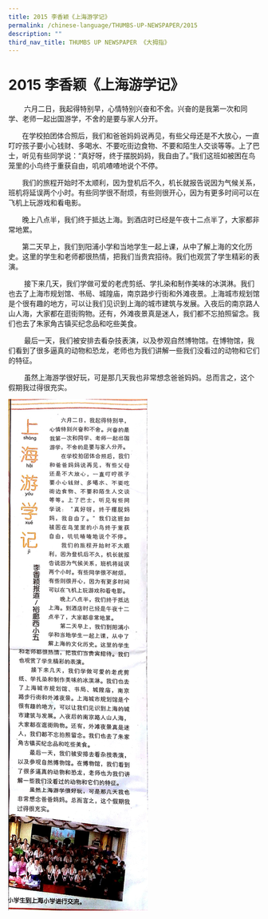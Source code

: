 ```yaml
---
title: 2015 李香颖《上海游学记》
permalink: /chinese-language/THUMBS-UP-NEWSPAPER/2015
description: ""
third_nav_title: THUMBS UP NEWSPAPER 《大拇指》
---
```

2015 李香颖《上海游学记》
===============


        六月二日，我起得特别早，心情特别兴奋和不舍。兴奋的是我第一次和同学、老师一起出国游学，不舍的是要与家人分开。

  

       在学校拍团体合照后，我们和爸爸妈妈说再见，有些父母还是不大放心，一直叮咛孩子要小心钱财、多喝水、不要吃街边食物、不要和陌生人交谈等等。上了巴士，听见有些同学说：“真好呀，终于摆脱妈妈，我自由了。”我们这班如被困在鸟笼里的小鸟终于重获自由，叽叽喳喳地说个不停。

  

       我们的旅程开始时不太顺利，因为登机后不久，机长就报告说因为气候关系，班机将延误两个小时。有些同学很不耐烦，有些则很开心，因为有更多时间可以在飞机上玩游戏和看电影。

  

       晚上八点半，我们终于抵达上海。到酒店时已经是午夜十二点半了，大家都非常地累。

  

       第二天早上，我们到阳浦小学和当地学生一起上课，从中了解上海的文化历史。这里的学生和老师都很热情，把我们当贵宾招待。我们也观赏了学生精彩的表演。

  

        接下来几天，我们学做可爱的老虎剪纸、学扎染和制作美味的冰淇淋。我们也去了上海市规划馆、书局、城隍庙，南京路步行街和外滩夜景。上海城市规划馆是个很有趣的地方，可以让我们见识到上海的城市建筑与发展。入夜后的南京路人山人海，大家都在逛街购物。还有，外滩夜景真是迷人，我们都不忘拍照留念。我们也去了朱家角古镇买纪念品和吃些美食。

  

        最后一天，我们被安排去看杂技表演，以及参观自然博物馆。在博物馆，我们看到了很多逼真的动物和恐龙，老师也为我们讲解一些我们没看过的动物和它们的特征。

  

        虽然上海游学很好玩，可是那几天我也非常想念爸爸妈妈。总而言之，这个假期我过得很充实。
				
				
![](/images/JWPS%20LEARNING%20EXPERIENCE/Mother%20Tongue/Chinese%20Language/Thumbs%20Up%20Newspaper/20.jpg)
